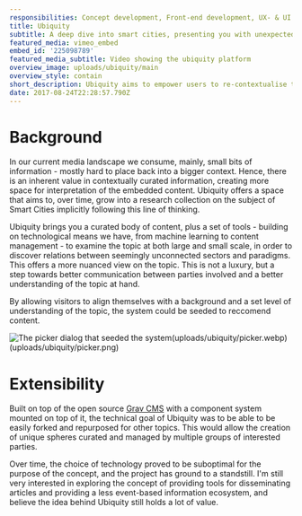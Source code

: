 ```yaml
---
responsibilities: Concept development, Front-end development, UX- & UI design
title: Ubiquity
subtitle: A deep dive into smart cities, presenting you with unexpected information
featured_media: vimeo_embed
embed_id: '225098789'
featured_media_subtitle: Video showing the ubiquity platform
overview_image: uploads/ubiquity/main
overview_style: contain
short_description: Ubiquity aims to empower users to re-contextualise the information they gained on a specific topic, by providing a platform that provides a set of tools to dissect information and engage with other people invested in the topic
date: 2017-08-24T22:28:57.790Z
---
```

# Background

In our current media landscape we consume, mainly, small bits of
information - mostly hard to place back into a bigger context. Hence, there
is an inherent value in contextually curated information, creating more
space for interpretation of the embedded content. Ubiquity offers a space
that aims to, over time, grow into a research collection on the subject
of Smart Cities implicitly following this line of thinking.


Ubiquity brings you a curated body of content, plus a set of tools -
building on technological means we have, from machine learning to content
management - to examine the topic at both large and small scale, in order
to discover relations between seemingly unconnected sectors and paradigms.
This offers a more nuanced view on the topic. This is not a luxury, but a
step towards better communication between parties involved and a better
understanding of the topic at hand.

By allowing visitors to align themselves with a background and a set level of understanding of the topic, the system could be seeded to reccomend content.

![The picker dialog that seeded the system](uploads/ubiquity/picker.png)(uploads/ubiquity/picker.webp)(uploads/ubiquity/picker.png)

# Extensibility

Built on top of the open source [Grav CMS](https://getgrav.org/) with a component system mounted on top of it, the technical goal of Ubiquity was to be able to be easily forked and repurposed for other topics. This would allow the creation of unique spheres curated and managed by multiple groups of interested parties.

Over time, the choice of technology proved to be suboptimal for the purpose of the concept, and the project has ground to a standstill. I'm still very interested in exploring the concept of providing tools for disseminating articles and providing a less event-based information ecosystem, and believe the idea behind Ubiquity still holds a lot of value.
